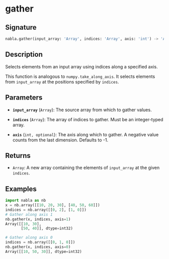 # gather

## Signature

```python
nabla.gather(input_array: 'Array', indices: 'Array', axis: 'int') -> 'Array'
```

## Description

Selects elements from an input array using indices along a specified axis.

This function is analogous to `numpy.take_along_axis`. It selects elements
from `input_array` at the positions specified by `indices`.

## Parameters

- **`input_array`** (`Array`): The source array from which to gather values.

- **`indices`** (`Array`): The array of indices to gather. Must be an integer-typed array.

- **`axis`** (`int, optional`): The axis along which to gather. A negative value counts from the last dimension. Defaults to -1.

## Returns

- `Array`: A new array containing the elements of `input_array` at the given `indices`.

## Examples

```python
import nabla as nb
x = nb.array([[10, 20, 30], [40, 50, 60]])
indices = nb.array([[0, 2], [1, 0]])
# Gather along axis 1
nb.gather(x, indices, axis=1)
Array([[10, 30],
       [50, 40]], dtype=int32)

# Gather along axis 0
indices = nb.array([[0, 1, 0]])
nb.gather(x, indices, axis=0)
Array([[10, 50, 30]], dtype=int32)
```
